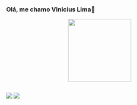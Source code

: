 ### Olá, me chamo Vinicius Lima👋

<div align="center">
  <a href="https://github.com/vlimadev">
  
  <img height="170em" src="https://github-readme-stats.vercel.app/api/top-langs/?username=vlimadev&layout=compact&langs_count=7&theme=dracula"/>
</div>
  
 ##
  
  <div> 

  <a href = "mailto:vinilimadev@gmail.com"><img src="https://img.shields.io/badge/-Gmail-%23333?style=for-the-badge&logo=gmail&logoColor=white" target="_blank"></a>
  <a href="https://www.linkedin.com/in/devlima/" target="_blank"><img src="https://img.shields.io/badge/-LinkedIn-%230077B5?style=for-the-badge&logo=linkedin&logoColor=white" target="_blank"></a> 

 
</div>



